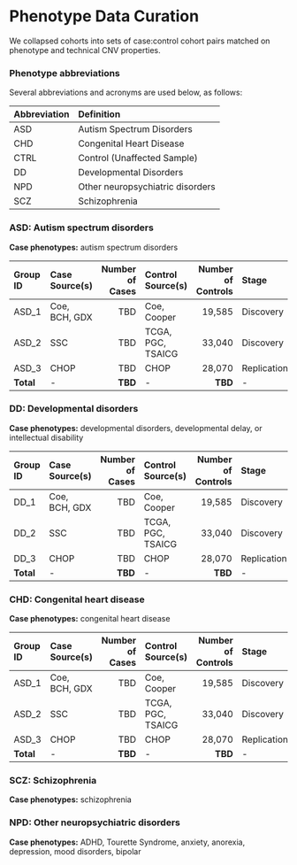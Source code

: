 # Phenotype Data Curation

We collapsed cohorts into sets of case:control cohort pairs matched on phenotype and technical CNV properties.  

### Phenotype abbreviations  

Several abbreviations and acronyms are used below, as follows:  

| Abbreviation | Definition |
| --- | :--- |
| ASD | Autism Spectrum Disorders |
| CHD | Congenital Heart Disease |  
| CTRL | Control (Unaffected Sample) |
| DD | Developmental Disorders |
| NPD | Other neuropsychiatric disorders |
| SCZ | Schizophrenia |


### ASD: Autism spectrum disorders  

**Case phenotypes:** autism spectrum disorders  

| Group ID | Case Source(s) | Number of Cases | Control Source(s) | Number of Controls | Stage |  
| :--- | :--- | ---: | :--- | ---: | :--- |  
| ASD_1 | Coe, BCH, GDX | TBD | Coe, Cooper | 19,585 | Discovery |    
| ASD_2 | SSC | TBD | TCGA, PGC, TSAICG | 33,040 | Discovery |  
| ASD_3 | CHOP | TBD | CHOP | 28,070 | Replication |  
| **Total** | - | **TBD** | - | **TBD** | - |  

### DD: Developmental disorders  

**Case phenotypes:** developmental disorders, developmental delay, or intellectual disability  

| Group ID | Case Source(s) | Number of Cases | Control Source(s) | Number of Controls | Stage |  
| :--- | :--- | ---: | :--- | ---: | :--- |  
| DD_1 | Coe, BCH, GDX | TBD | Coe, Cooper | 19,585 | Discovery |    
| DD_2 | SSC | TBD | TCGA, PGC, TSAICG | 33,040 | Discovery |  
| DD_3 | CHOP | TBD | CHOP | 28,070 | Replication |  
| **Total** | - | **TBD** | - | **TBD** | - |  


### CHD: Congenital heart disease  

**Case phenotypes:** congenital heart disease  

| Group ID | Case Source(s) | Number of Cases | Control Source(s) | Number of Controls | Stage |  
| :--- | :--- | ---: | :--- | ---: | :--- |  
| ASD_1 | Coe, BCH, GDX | TBD | Coe, Cooper | 19,585 | Discovery |    
| ASD_2 | SSC | TBD | TCGA, PGC, TSAICG | 33,040 | Discovery |  
| ASD_3 | CHOP | TBD | CHOP | 28,070 | Replication |  
| **Total** | - | **TBD** | - | **TBD** | - |  



### SCZ: Schizophrenia  

**Case phenotypes:** schizophrenia  


### NPD: Other neuropsychiatric disorders  

**Case phenotypes:** ADHD, Tourette Syndrome, anxiety, anorexia, depression, mood disorders, bipolar   



